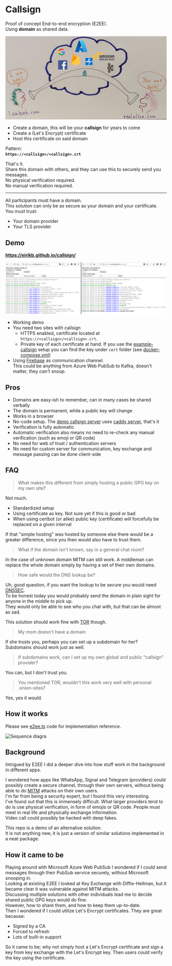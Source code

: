 # Callsign

Proof of concept End-to-end encryption (E2EE).  
Using **domain** as shared data.

![logo.jpg](logo.jpg)

* Create a domain, this will be your **callsign** for years to come
* Create a (Let's Encrypt) certificate
* Host this certificate on said domain

Pattern:  
**`https://<callsign>/<callsign>.crt`**

That's it.  
Share this domain with others, and they can use this to securely send you messages.  
No physical verification required.  
No manual verification required.

---

All participants must have a domain.  
This solution can only be as secure as your domain and your certificate.  
You must trust:

* Your domain provider
* Your TLS provider

## Demo

**https://eirikb.github.io/callsign/**

![demo.png](demo.png)

* Working demo
* You need two sites with callsign
    * HTTPS enabled, certificate located at `https://<callsign>/<callsign>.crt`.
    * Private key of each certificate at hand. If you use the [example-callsign](example-callsign) setup you can find
      the key under `cert` folder (see [docker-compose.yml](example-callsign/docker-compose.yml))
* Using [Firebase](https://firebase.google.com) as communication channel.  
  This could be anything from Azure Web PubSub to Kafka, doesn't matter, they _can't snoop_.

## Pros

* Domains are easy-ish to remember, can in many cases be shared verbally
* The domain is permanent, while a public key will change
* Works in a browser
* No-code setup. The [demo callsign server](example-callsign) uses [caddy server](https://caddyserver.com), that's it
* Verification is fully automatic
* Automatic verification also means no need to re-check any manual verification (such as emoji or QR code)
* No need for web of trust / authentication servers
* No need for custom server for communication, key exchange and message passing can be done client-side

## FAQ

> What makes this different from simply hosting a public GPG key on my own site?

Not much.

* Standardized setup
* Using certificate as key. Not sure yet if this is good or bad
* When using certbot (or alike) public key (certificate) will forcefully be replaced on a given interval

If that "simple hosting" was hosted by someone else there would be a greater difference, since you then would also have
to trust them.

> What if the domain isn't known, say in a general chat room?

In the case of unknown domain MITM can still work. A middleman can replace the whole domain simply by having a set of
their own domains.

> How safe would the DNS lookup be?

Uh, good question, if you want the lookup to be secure you would
need [DNSSEC](https://en.wikipedia.org/wiki/Domain_Name_System_Security_Extensions).  
To be honest today you would probably send the domain in plain sight for anyone in the middle to pick up.  
They would only be able to see who you chat with, but that can be almost as sad.

This solution should work fine with [TOR](https://en.wikipedia.org/wiki/Tor_(network)) though.

> My mom doesn't have a domain

If she trusts you, perhaps you can set up a subdomain for her?  
Subdomains should work just as well.

> If subdomains work, can I set up my own global and public "callsign" provider?

You can, but I don't trust you.

> You mentioned TOR, wouldn't this work very well with personal .onion-sites?

Yes, yes it would.

## How it works

Please see [e2ee.ts](example-client/src/e2ee.ts) code for implementation reference.

![Sequence diagra](https://kroki.io/seqdiag/svg/eNqNUUsKwjAQ3fcUg1upF_Cz9QCCG3GRxmkdrC0mASni3U2TNJ9Wi5tAMu8z70Xi40KsgldWtAXkO32ealZgvV3ssUHBFEI_uWG3OK8diNXEcYD5aWaex2OvIpELVFCK9g7_cux0BnmgqgkoeJK6gkBWm6cV11aW3Btucki4gbZ0ElKr9SlnuohTxNtZRmIduAo4CkUlcS3ht0nAU8sjCiq7UZpIJ9kaWMWokco0a3fUPlNR05dr37ZF7K7vo6rGLWNz8SxbUub_Iwj8Dmyxmzxgv3-nyxztlAY26eK4roEh8PsD2xj3dw==)

## Background

Intrigued by E2EE I did a deeper dive into how stuff work in the background in different apps.

I wondered how apps like WhatsApp, Signal and Telegram (providers) could possibly create a secure channel, through their
own servers, without being able to do [MITM](https://en.wikipedia.org/wiki/Man-in-the-middle_attack) attacks on their
own users.  
I'm far from being a security expert, but I found this very interesting.  
I've found out that this is immensely difficult. What larger providers tend to do is use physical verification, in form
of emojis or QR code. People must meet in real life and physically exchange information.  
Video call could possibly be hacked with deep fakes.

This repo is a demo of an alternative solution.  
It is not anything new, it is just a version of similar solutions implemented in a neat package.

## How it came to be

Playing around with Microsoft Azure Web PubSub I wondered if I could send messages through their PubSub service
securely, without Microsoft snooping in.  
Looking at existing E2EE I looked at Key Exchange with Diffie-Hellman, but it became clear it was vulnerable against
MITM attacks.  
Discussing multiple solutions with other individuals lead me to decide shared public GPG keys would do fine.  
However, how to share them, and how to keep them up-to-date.  
Then I wondered if I could utilize Let's Encrypt certificates. They are great because:

* Signed by a CA
* Forced to refresh
* Lots of built-in support

So it came to be; why not simply host a Let's Encrypt certificate and sign a key from key exchange with the Let's
Encrypt key. Then users could verify the key using the certificate.

